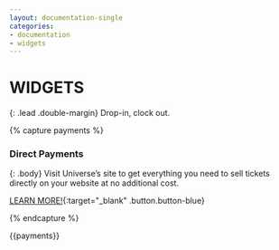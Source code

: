 ```yaml
---
layout: documentation-single
categories:
- documentation
- widgets
---
```



# WIDGETS


{: .lead .double-margin}
Drop-in, clock out.


{% capture payments %}
### Direct Payments

{: .body}
Visit Universe’s site to get everything you need to sell tickets 
directly on your website at no additional cost.

[LEARN MORE!](https://www.universe.com/directpayments){:target="_blank" .button.button-blue}

{% endcapture %}

<div class="grey-box mask" markdown="1">
{{payments}}
</div>
